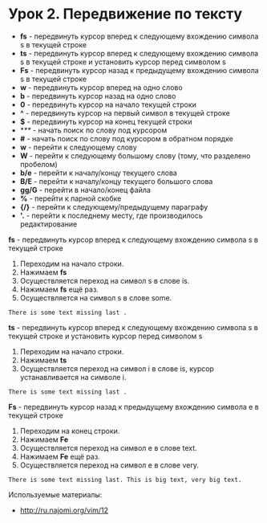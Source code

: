 Урок 2. Передвижение по тексту
=============

* **fs** - передвинуть курсор вперед к следующему вхождению символа s в текущей строке
* **ts** - передвинуть курсор вперед к следующему вхождению символа s в текущей строке и установить курсор перед символом s
* **Fs** - передвинуть курсор назад к предыдущему вхождению символа s в текущей строке
* **w** - передвинуть курсор вперед на одно слово
* **b** - передвинуть курсор назад на одно слово
* **0** - передвинуть курсор на начало текущей строки
* **^** - передвинуть курсор на первый символ в текущей строке
* **$** - передвинуть курсор на конец текущей строки
* **\*\** - начать поиск по слову под курсором
* **#** - начать поиск по слову под курсором в обратном порядке
* **w** - перейти к следующему слову
* **W** - перейти к следующему большому слову (тому, что разделено пробелом)
* **b/e** - перейти к началу/концу текущего слова
* **B/E** - перейти к началу/концу текущего большого слова
* **gg/G** - перейти в начало/конец файла
* **%** - перейти к парной скобке
* **{/}** - перейти к следующему/предыдущему параграфу
* **'.** - перейти к последнему месту, где производилось редактирование

**fs** - передвинуть курсор вперед к следующему вхождению символа s в текущей строке
  1. Переходим на начало строки.
  2. Нажимаем **fs**
  3. Осуществляется переход на символ s в слове is.
  4. Нажимаем **fs** ещё раз.
  5. Осуществляется на символ s в слове some.

```
There is some text missing last .
```

**ts** - передвинуть курсор вперед к следующему вхождению символа s в текущей строке и установить курсор перед символом s
  1. Переходим на начало строки.
  2. Нажимаем **ts**
  3. Осуществляется переход на символ i в слове is, курсор устанавливается на символе i.

```
There is some text missing last .
```

**Fs** - передвинуть курсор назад к предыдущему вхождению символа e в текущей строке
  1. Переходим на конец строки.
  2. Нажимаем **Fe**
  3. Осуществляется переход на символ e в слове text.
  4. Нажимаем **Fe** ещё раз.
  5. Осуществляется переход на символ e в слове very.

```
There is some text missing last. This is big text, very big text.
```











Используемые материалы:
* http://ru.najomi.org/vim/12
